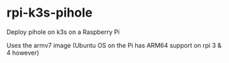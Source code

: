 # rpi-k3s-pihole
Deploy pihole on k3s on a Raspberry Pi

Uses the armv7 image (Ubuntu OS on the Pi has ARM64 support on rpi 3 & 4 however)
